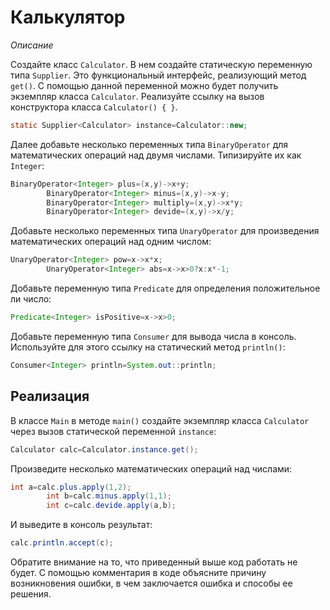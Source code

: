# Калькулятор

*Описание*

Создайте класс `Calculator`. В нем создайте статическую переменную типа `Supplier`. Это функциональный интерфейс,
реализующий метод `get()`. С помощью данной переменной можно будет получить экземпляр класса `Calculator`. Реализуйте
ссылку на вызов конструктора класса `Calculator() { }`.

```java
static Supplier<Calculator> instance=Calculator::new;
```

Далее добавьте несколько переменных типа `BinaryOperator` для математических операций над двумя числами. Типизируйте их
как `Integer`:

```java
BinaryOperator<Integer> plus=(x,y)->x+y;
        BinaryOperator<Integer> minus=(x,y)->x-y;
        BinaryOperator<Integer> multiply=(x,y)->x*y;
        BinaryOperator<Integer> devide=(x,y)->x/y;
```

Добавьте несколько переменных типа `UnaryOperator` для произведения математических операций над одним числом:

```java
UnaryOperator<Integer> pow=x->x*x;
        UnaryOperator<Integer> abs=x->x>0?x:x*-1;
```

Добавьте переменную типа `Predicate` для определения положительное ли число:

```java
Predicate<Integer> isPositive=x->x>0;
```

Добавьте переменную типа `Consumer` для вывода числа в консоль. Используйте для этого ссылку на статический
метод `println()`:

```java
Consumer<Integer> println=System.out::println;
```

## Реализация

В классе `Main` в методе `main()` создайте экземпляр класса `Calculator` через вызов статической переменной `instance`:

```java
Calculator calc=Calculator.instance.get();
```

Произведите несколько математических операций над числами:

```java
int a=calc.plus.apply(1,2);
        int b=calc.minus.apply(1,1);
        int c=calc.devide.apply(a,b);
```

И выведите в консоль результат:

```java
calc.println.accept(c);
```

Обратите внимание на то, что приведенный выше код работать не будет. С помощью комментария в коде объясните причину
возникновения ошибки, в чем заключается ошибка и способы ее решения.

